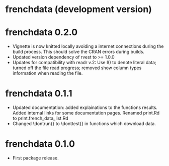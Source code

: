 # frenchdata (development version)

# frenchdata 0.2.0

* Vignette is now knitted locally avoiding a internet connections during the build process. This should solve the CRAN errors during builds.
* Updated version dependency of rvest to >= 1.0.0
* Updates for compatibility with readr v.2: Use I() to denote literal data; turned off the file read progress; removed show column types information when reading the file.

# frenchdata 0.1.1

* Updated documentation: added explainations to the functions results. Added internal links for some documentation pages. Renamed print.Rd to print.french_data_list.Rd  
* Changed \dontrun{} to \donttest{} in functions which download data.


# frenchdata 0.1.0

* First package release.
